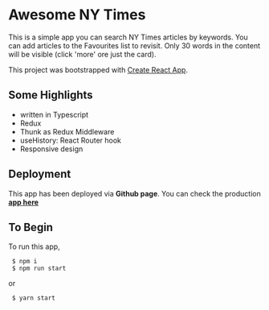 # Awesome NY Times

This is a simple app you can search NY Times articles by keywords.
You can add articles to the Favourites list to revisit. 
Only 30 words in the content will be visible (click 'more' ore just the card).

This project was bootstrapped with [Create React App](https://github.com/facebook/create-react-app).

## Some Highlights

- written in Typescript
- Redux
- Thunk as Redux Middleware
- useHistory: React Router hook 
- Responsive design

## Deployment

This app has been deployed via **Github page**.
You can check the production **[app here](https://devsoniakor.github.io/awesome-nytimes/)**

## To Begin

To run this app, 

```console
 $ npm i
 $ npm run start
```
or 
```console
 $ yarn start
```

